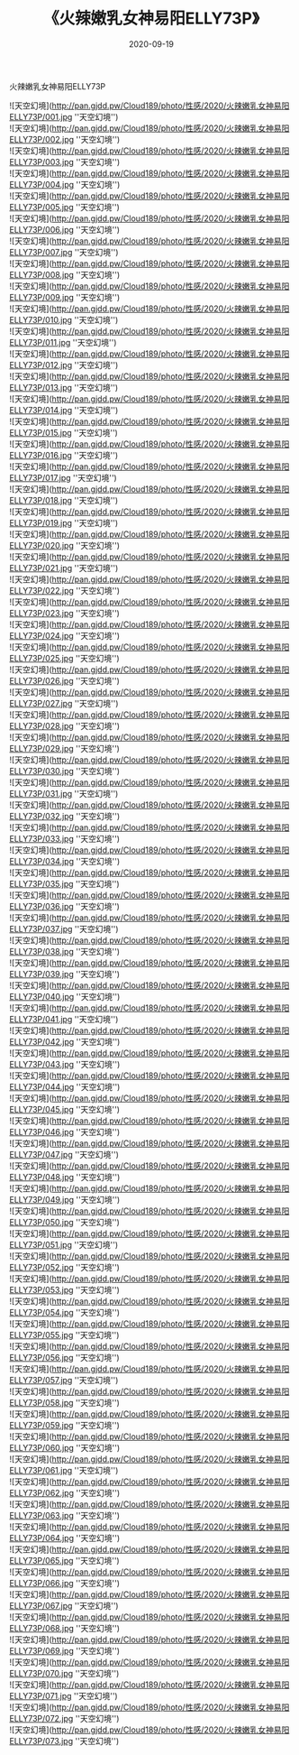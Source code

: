 ﻿---
layout: post
title:  《火辣嫩乳女神易阳ELLY73P》
date:   2020-09-19
img: http://pan.gjdd.pw/Cloud189/photo/性感/2020/火辣嫩乳女神易阳ELLY73P/000.jpg
categories: [美女, 性感, 泳衣]
---

火辣嫩乳女神易阳ELLY73P



![天空幻境](http://pan.gjdd.pw/Cloud189/photo/性感/2020/火辣嫩乳女神易阳ELLY73P/001.jpg ''天空幻境'') <br>
![天空幻境](http://pan.gjdd.pw/Cloud189/photo/性感/2020/火辣嫩乳女神易阳ELLY73P/002.jpg ''天空幻境'') <br>
![天空幻境](http://pan.gjdd.pw/Cloud189/photo/性感/2020/火辣嫩乳女神易阳ELLY73P/003.jpg ''天空幻境'') <br>
![天空幻境](http://pan.gjdd.pw/Cloud189/photo/性感/2020/火辣嫩乳女神易阳ELLY73P/004.jpg ''天空幻境'') <br>
![天空幻境](http://pan.gjdd.pw/Cloud189/photo/性感/2020/火辣嫩乳女神易阳ELLY73P/005.jpg ''天空幻境'') <br>
![天空幻境](http://pan.gjdd.pw/Cloud189/photo/性感/2020/火辣嫩乳女神易阳ELLY73P/006.jpg ''天空幻境'') <br>
![天空幻境](http://pan.gjdd.pw/Cloud189/photo/性感/2020/火辣嫩乳女神易阳ELLY73P/007.jpg ''天空幻境'') <br>
![天空幻境](http://pan.gjdd.pw/Cloud189/photo/性感/2020/火辣嫩乳女神易阳ELLY73P/008.jpg ''天空幻境'') <br>
![天空幻境](http://pan.gjdd.pw/Cloud189/photo/性感/2020/火辣嫩乳女神易阳ELLY73P/009.jpg ''天空幻境'') <br>
![天空幻境](http://pan.gjdd.pw/Cloud189/photo/性感/2020/火辣嫩乳女神易阳ELLY73P/010.jpg ''天空幻境'') <br>
![天空幻境](http://pan.gjdd.pw/Cloud189/photo/性感/2020/火辣嫩乳女神易阳ELLY73P/011.jpg ''天空幻境'') <br>
![天空幻境](http://pan.gjdd.pw/Cloud189/photo/性感/2020/火辣嫩乳女神易阳ELLY73P/012.jpg ''天空幻境'') <br>
![天空幻境](http://pan.gjdd.pw/Cloud189/photo/性感/2020/火辣嫩乳女神易阳ELLY73P/013.jpg ''天空幻境'') <br>
![天空幻境](http://pan.gjdd.pw/Cloud189/photo/性感/2020/火辣嫩乳女神易阳ELLY73P/014.jpg ''天空幻境'') <br>
![天空幻境](http://pan.gjdd.pw/Cloud189/photo/性感/2020/火辣嫩乳女神易阳ELLY73P/015.jpg ''天空幻境'') <br>
![天空幻境](http://pan.gjdd.pw/Cloud189/photo/性感/2020/火辣嫩乳女神易阳ELLY73P/016.jpg ''天空幻境'') <br>
![天空幻境](http://pan.gjdd.pw/Cloud189/photo/性感/2020/火辣嫩乳女神易阳ELLY73P/017.jpg ''天空幻境'') <br>
![天空幻境](http://pan.gjdd.pw/Cloud189/photo/性感/2020/火辣嫩乳女神易阳ELLY73P/018.jpg ''天空幻境'') <br>
![天空幻境](http://pan.gjdd.pw/Cloud189/photo/性感/2020/火辣嫩乳女神易阳ELLY73P/019.jpg ''天空幻境'') <br>
![天空幻境](http://pan.gjdd.pw/Cloud189/photo/性感/2020/火辣嫩乳女神易阳ELLY73P/020.jpg ''天空幻境'') <br>
![天空幻境](http://pan.gjdd.pw/Cloud189/photo/性感/2020/火辣嫩乳女神易阳ELLY73P/021.jpg ''天空幻境'') <br>
![天空幻境](http://pan.gjdd.pw/Cloud189/photo/性感/2020/火辣嫩乳女神易阳ELLY73P/022.jpg ''天空幻境'') <br>
![天空幻境](http://pan.gjdd.pw/Cloud189/photo/性感/2020/火辣嫩乳女神易阳ELLY73P/023.jpg ''天空幻境'') <br>
![天空幻境](http://pan.gjdd.pw/Cloud189/photo/性感/2020/火辣嫩乳女神易阳ELLY73P/024.jpg ''天空幻境'') <br>
![天空幻境](http://pan.gjdd.pw/Cloud189/photo/性感/2020/火辣嫩乳女神易阳ELLY73P/025.jpg ''天空幻境'') <br>
![天空幻境](http://pan.gjdd.pw/Cloud189/photo/性感/2020/火辣嫩乳女神易阳ELLY73P/026.jpg ''天空幻境'') <br>
![天空幻境](http://pan.gjdd.pw/Cloud189/photo/性感/2020/火辣嫩乳女神易阳ELLY73P/027.jpg ''天空幻境'') <br>
![天空幻境](http://pan.gjdd.pw/Cloud189/photo/性感/2020/火辣嫩乳女神易阳ELLY73P/028.jpg ''天空幻境'') <br>
![天空幻境](http://pan.gjdd.pw/Cloud189/photo/性感/2020/火辣嫩乳女神易阳ELLY73P/029.jpg ''天空幻境'') <br>
![天空幻境](http://pan.gjdd.pw/Cloud189/photo/性感/2020/火辣嫩乳女神易阳ELLY73P/030.jpg ''天空幻境'') <br>
![天空幻境](http://pan.gjdd.pw/Cloud189/photo/性感/2020/火辣嫩乳女神易阳ELLY73P/031.jpg ''天空幻境'') <br>
![天空幻境](http://pan.gjdd.pw/Cloud189/photo/性感/2020/火辣嫩乳女神易阳ELLY73P/032.jpg ''天空幻境'') <br>
![天空幻境](http://pan.gjdd.pw/Cloud189/photo/性感/2020/火辣嫩乳女神易阳ELLY73P/033.jpg ''天空幻境'') <br>
![天空幻境](http://pan.gjdd.pw/Cloud189/photo/性感/2020/火辣嫩乳女神易阳ELLY73P/034.jpg ''天空幻境'') <br>
![天空幻境](http://pan.gjdd.pw/Cloud189/photo/性感/2020/火辣嫩乳女神易阳ELLY73P/035.jpg ''天空幻境'') <br>
![天空幻境](http://pan.gjdd.pw/Cloud189/photo/性感/2020/火辣嫩乳女神易阳ELLY73P/036.jpg ''天空幻境'') <br>
![天空幻境](http://pan.gjdd.pw/Cloud189/photo/性感/2020/火辣嫩乳女神易阳ELLY73P/037.jpg ''天空幻境'') <br>
![天空幻境](http://pan.gjdd.pw/Cloud189/photo/性感/2020/火辣嫩乳女神易阳ELLY73P/038.jpg ''天空幻境'') <br>
![天空幻境](http://pan.gjdd.pw/Cloud189/photo/性感/2020/火辣嫩乳女神易阳ELLY73P/039.jpg ''天空幻境'') <br>
![天空幻境](http://pan.gjdd.pw/Cloud189/photo/性感/2020/火辣嫩乳女神易阳ELLY73P/040.jpg ''天空幻境'') <br>
![天空幻境](http://pan.gjdd.pw/Cloud189/photo/性感/2020/火辣嫩乳女神易阳ELLY73P/041.jpg ''天空幻境'') <br>
![天空幻境](http://pan.gjdd.pw/Cloud189/photo/性感/2020/火辣嫩乳女神易阳ELLY73P/042.jpg ''天空幻境'') <br>
![天空幻境](http://pan.gjdd.pw/Cloud189/photo/性感/2020/火辣嫩乳女神易阳ELLY73P/043.jpg ''天空幻境'') <br>
![天空幻境](http://pan.gjdd.pw/Cloud189/photo/性感/2020/火辣嫩乳女神易阳ELLY73P/044.jpg ''天空幻境'') <br>
![天空幻境](http://pan.gjdd.pw/Cloud189/photo/性感/2020/火辣嫩乳女神易阳ELLY73P/045.jpg ''天空幻境'') <br>
![天空幻境](http://pan.gjdd.pw/Cloud189/photo/性感/2020/火辣嫩乳女神易阳ELLY73P/046.jpg ''天空幻境'') <br>
![天空幻境](http://pan.gjdd.pw/Cloud189/photo/性感/2020/火辣嫩乳女神易阳ELLY73P/047.jpg ''天空幻境'') <br>
![天空幻境](http://pan.gjdd.pw/Cloud189/photo/性感/2020/火辣嫩乳女神易阳ELLY73P/048.jpg ''天空幻境'') <br>
![天空幻境](http://pan.gjdd.pw/Cloud189/photo/性感/2020/火辣嫩乳女神易阳ELLY73P/049.jpg ''天空幻境'') <br>
![天空幻境](http://pan.gjdd.pw/Cloud189/photo/性感/2020/火辣嫩乳女神易阳ELLY73P/050.jpg ''天空幻境'') <br>
![天空幻境](http://pan.gjdd.pw/Cloud189/photo/性感/2020/火辣嫩乳女神易阳ELLY73P/051.jpg ''天空幻境'') <br>
![天空幻境](http://pan.gjdd.pw/Cloud189/photo/性感/2020/火辣嫩乳女神易阳ELLY73P/052.jpg ''天空幻境'') <br>
![天空幻境](http://pan.gjdd.pw/Cloud189/photo/性感/2020/火辣嫩乳女神易阳ELLY73P/053.jpg ''天空幻境'') <br>
![天空幻境](http://pan.gjdd.pw/Cloud189/photo/性感/2020/火辣嫩乳女神易阳ELLY73P/054.jpg ''天空幻境'') <br>
![天空幻境](http://pan.gjdd.pw/Cloud189/photo/性感/2020/火辣嫩乳女神易阳ELLY73P/055.jpg ''天空幻境'') <br>
![天空幻境](http://pan.gjdd.pw/Cloud189/photo/性感/2020/火辣嫩乳女神易阳ELLY73P/056.jpg ''天空幻境'') <br>
![天空幻境](http://pan.gjdd.pw/Cloud189/photo/性感/2020/火辣嫩乳女神易阳ELLY73P/057.jpg ''天空幻境'') <br>
![天空幻境](http://pan.gjdd.pw/Cloud189/photo/性感/2020/火辣嫩乳女神易阳ELLY73P/058.jpg ''天空幻境'') <br>
![天空幻境](http://pan.gjdd.pw/Cloud189/photo/性感/2020/火辣嫩乳女神易阳ELLY73P/059.jpg ''天空幻境'') <br>
![天空幻境](http://pan.gjdd.pw/Cloud189/photo/性感/2020/火辣嫩乳女神易阳ELLY73P/060.jpg ''天空幻境'') <br>
![天空幻境](http://pan.gjdd.pw/Cloud189/photo/性感/2020/火辣嫩乳女神易阳ELLY73P/061.jpg ''天空幻境'') <br>
![天空幻境](http://pan.gjdd.pw/Cloud189/photo/性感/2020/火辣嫩乳女神易阳ELLY73P/062.jpg ''天空幻境'') <br>
![天空幻境](http://pan.gjdd.pw/Cloud189/photo/性感/2020/火辣嫩乳女神易阳ELLY73P/063.jpg ''天空幻境'') <br>
![天空幻境](http://pan.gjdd.pw/Cloud189/photo/性感/2020/火辣嫩乳女神易阳ELLY73P/064.jpg ''天空幻境'') <br>
![天空幻境](http://pan.gjdd.pw/Cloud189/photo/性感/2020/火辣嫩乳女神易阳ELLY73P/065.jpg ''天空幻境'') <br>
![天空幻境](http://pan.gjdd.pw/Cloud189/photo/性感/2020/火辣嫩乳女神易阳ELLY73P/066.jpg ''天空幻境'') <br>
![天空幻境](http://pan.gjdd.pw/Cloud189/photo/性感/2020/火辣嫩乳女神易阳ELLY73P/067.jpg ''天空幻境'') <br>
![天空幻境](http://pan.gjdd.pw/Cloud189/photo/性感/2020/火辣嫩乳女神易阳ELLY73P/068.jpg ''天空幻境'') <br>
![天空幻境](http://pan.gjdd.pw/Cloud189/photo/性感/2020/火辣嫩乳女神易阳ELLY73P/069.jpg ''天空幻境'') <br>
![天空幻境](http://pan.gjdd.pw/Cloud189/photo/性感/2020/火辣嫩乳女神易阳ELLY73P/070.jpg ''天空幻境'') <br>
![天空幻境](http://pan.gjdd.pw/Cloud189/photo/性感/2020/火辣嫩乳女神易阳ELLY73P/071.jpg ''天空幻境'') <br>
![天空幻境](http://pan.gjdd.pw/Cloud189/photo/性感/2020/火辣嫩乳女神易阳ELLY73P/072.jpg ''天空幻境'') <br>
![天空幻境](http://pan.gjdd.pw/Cloud189/photo/性感/2020/火辣嫩乳女神易阳ELLY73P/073.jpg ''天空幻境'') <br>